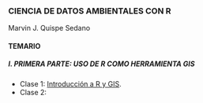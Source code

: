 
### CIENCIA DE DATOS AMBIENTALES CON R

Marvin J. Quispe Sedano

   
#### TEMARIO
 
##### I. PRIMERA PARTE: USO DE R COMO HERRAMIENTA GIS
 
- Clase 1: [Introducción a R y GIS](https://marvinjonathcn.github.io/Environmental_DataScience/1_Introduccion_a_R_y_GIS.html).
- Clase 2: 



